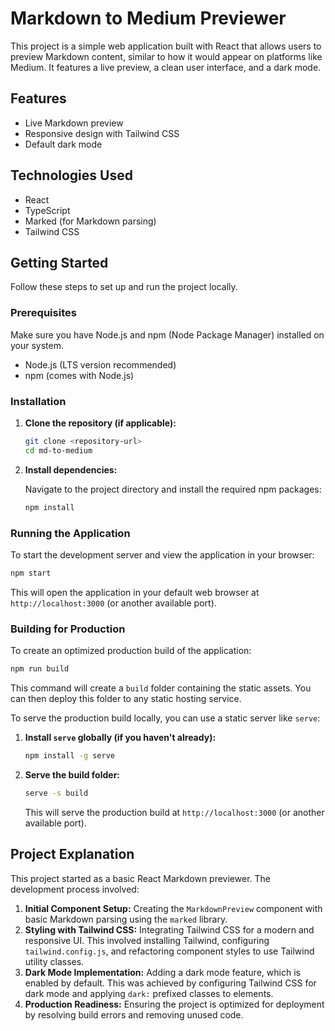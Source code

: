 # Markdown to Medium Previewer

This project is a simple web application built with React that allows users to preview Markdown content, similar to how it would appear on platforms like Medium. It features a live preview, a clean user interface, and a dark mode.

## Features

- Live Markdown preview
- Responsive design with Tailwind CSS
- Default dark mode

## Technologies Used

- React
- TypeScript
- Marked (for Markdown parsing)
- Tailwind CSS

## Getting Started

Follow these steps to set up and run the project locally.

### Prerequisites

Make sure you have Node.js and npm (Node Package Manager) installed on your system.

- Node.js (LTS version recommended)
- npm (comes with Node.js)

### Installation

1.  **Clone the repository (if applicable):**

    ```bash
    git clone <repository-url>
    cd md-to-medium
    ```

2.  **Install dependencies:**

    Navigate to the project directory and install the required npm packages:

    ```bash
    npm install
    ```

### Running the Application

To start the development server and view the application in your browser:

```bash
npm start
```

This will open the application in your default web browser at `http://localhost:3000` (or another available port).

### Building for Production

To create an optimized production build of the application:

```bash
npm run build
```

This command will create a `build` folder containing the static assets. You can then deploy this folder to any static hosting service.

To serve the production build locally, you can use a static server like `serve`:

1.  **Install `serve` globally (if you haven't already):**

    ```bash
    npm install -g serve
    ```

2.  **Serve the build folder:**

    ```bash
    serve -s build
    ```

    This will serve the production build at `http://localhost:3000` (or another available port).

## Project Explanation

This project started as a basic React Markdown previewer. The development process involved:

1.  **Initial Component Setup:** Creating the `MarkdownPreview` component with basic Markdown parsing using the `marked` library.
2.  **Styling with Tailwind CSS:** Integrating Tailwind CSS for a modern and responsive UI. This involved installing Tailwind, configuring `tailwind.config.js`, and refactoring component styles to use Tailwind utility classes.
3.  **Dark Mode Implementation:** Adding a dark mode feature, which is enabled by default. This was achieved by configuring Tailwind CSS for dark mode and applying `dark:` prefixed classes to elements.
4.  **Production Readiness:** Ensuring the project is optimized for deployment by resolving build errors and removing unused code.